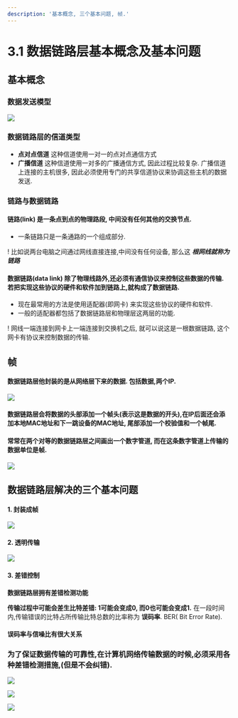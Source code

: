```yaml
---
description: '基本概念, 三个基本问题, 帧.'
---
```


# 3.1 数据链路层基本概念及基本问题

## 基本概念

### 数据发送模型

![](.gitbook/assets/shu-ju-fa-song-mo-xing.png)



### 数据链路层的信道类型

* **点对点信道**   这种信道使用一对一的点对点通信方式
* **广播信道**       这种信道使用一对多的广播通信方式, 因此过程比较复杂. 广播信道上连接的主机很多, 因此必须使用专门的共享信道协议来协调这些主机的数据发送.

### 

### 链路与数据链路

#### 链路\(link\) 是一条点到点的物理路段, 中间没有任何其他的交换节点.

* 一条链路只是一条通路的一个组成部分.

! 比如说两台电脑之间通过网线直接连接,中间没有任何设备, 那么这 _**根网线就称为链路**_ 

#### 数据链路\(data link\)  除了物理线路外,还必须有通信协议来控制这些数据的传输. 若把实现这些协议的硬件和软件加到链路上,就构成了数据链路.

* 现在最常用的方法是使用适配器\(即网卡\) 来实现这些协议的硬件和软件.
* 一般的适配器都包括了数据链路层和物理层这两层的功能.

! 网线一端连接到网卡上一端连接到交换机之后, 就可以说这是一根数据链路, 这个网卡有协议来控制数据的传输.





## 帧

#### 数据链路层他封装的是从网络层下来的数据. 包括数据,两个IP.

![](.gitbook/assets/ping-mu-kuai-zhao-20190419-22.05.51.png)

#### 数据链路层会将数据的头部添加一个帧头\(表示这是数据的开头\),在IP后面还会添加本地MAC地址和下一跳设备的MAC地址, 尾部添加一个校验值和一个帧尾.

#### 常常在两个对等的数据链路层之间画出一个数字管道, 而在这条数字管道上传输的数据单位是帧. 



![](.gitbook/assets/zhen.png)

## 数据链路层解决的三个基本问题

#### 1. 封装成帧

![](.gitbook/assets/ping-mu-kuai-zhao-20190419-22.12.02.png)

#### 2. 透明传输

![](.gitbook/assets/ping-mu-kuai-zhao-20190420-08.14.50.png)

#### 3. 差错控制

**数据链路层拥有差错检测功能**

**传输过程中可能会差生比特差错: 1可能会变成0, 而0也可能会变成1.** 在一段时间内,传输错误的比特占所传输比特总数的比率称为 **误码率**.  BER\( Bit Error Rate\).

#### 误码率与信噪比有很大关系

### 为了保证数据传输的可靠性,在计算机网络传输数据的时候,必须采用各种差错检测措施,\(但是不会纠错\).

![](.gitbook/assets/ping-mu-kuai-zhao-20190420-09.04.15.png)

![](.gitbook/assets/ping-mu-kuai-zhao-20190420-09.05.18.png)

![](.gitbook/assets/ping-mu-kuai-zhao-20190420-09.07.32.png)




